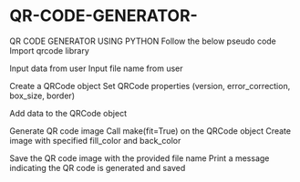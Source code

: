 # QR-CODE-GENERATOR-
QR CODE GENERATOR USING PYTHON
Follow the below pseudo code
Import qrcode library

Input data from user
Input file name from user

Create a QRCode object
Set QRCode properties (version, error_correction, box_size, border)

Add data to the QRCode object

Generate QR code image
    Call make(fit=True) on the QRCode object
    Create image with specified fill_color and back_color

Save the QR code image with the provided file name
Print a message indicating the QR code is generated and saved

